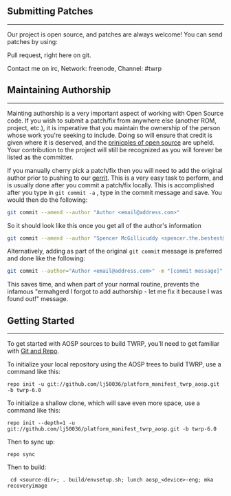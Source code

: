 ## Submitting Patches ##
------------------
Our project is open source, and patches are always welcome!
You can send patches by using:

Pull request, right here on git.

Contact me on irc, Network: freenode, Channel: #twrp

## Maintaining Authorship ##
----------------------
Mainting authorship is a very important aspect of working with Open Source code. If you wish to submit a patch/fix
from anywhere else (another ROM, project, etc.), it is imperative that you maintain the ownership of the person whose
work you're seeking to include. Doing so will ensure that credit is given where it is deserved, and the [prinicples of open source](http://opensource.org/docs/osd)
are upheld. Your contribution to the project will still be recognized as you will forever be listed as the committer.

If you manually cherry pick a patch/fix then you will need to add the original author prior to pushing to our [gerrit](https://gerrit.omnirom.org).
This is a very easy task to perform, and is usually done after you commit a patch/fix locally. This is accomplished
after you type in `git commit -a` , type in the commit message and save. You would then do the following:

```bash
git commit --amend --author "Author <email@address.com>"
```

So it should look like this once you get all of the author's information

```bash
git commit --amend --author "Spencer McGillicuddy <spencer.the.bestest@gmail.com>"
```

Alternatively, adding as part of the original `git commit` message is preferred and done like the following:

```bash
git commit --author="Author <email@address.com>" -m "[commit message]"
```

This saves time, and when part of your normal routine, prevents the infamous "ermahgerd I forgot to add authorship -
let me fix it because I was found out!" message.


## Getting Started ##
---------------

To get started with AOSP sources to build TWRP, you'll need to get
familiar with [Git and Repo](https://source.android.com/source/using-repo.html).

To initialize your local repository using the AOSP trees to build TWRP, use a command like this:

    repo init -u git://github.com/lj50036/platform_manifest_twrp_aosp.git -b twrp-6.0
    
To initialize a shallow clone, which will save even more space, use a command like this:

    repo init --depth=1 -u git://github.com/lj50036/platform_manifest_twrp_aosp.git -b twrp-6.0

Then to sync up:

    repo sync

Then to build:

     cd <source-dir>; . build/envsetup.sh; lunch aosp_<device>-eng; mka recoveryimage
